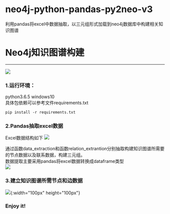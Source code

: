 # neo4j-python-pandas-py2neo-v3
利用pandas将excel中数据抽取，以三元组形式加载到neo4j数据库中构建相关知识图谱
# Neo4j知识图谱构建
------
![](https://s1.ax1x.com/2018/11/13/iObQkn.png)

### 1.运行环境：  
python3.6.5
windows10  
具体包依赖可以参考文件requirements.txt
```
pip install -r requirements.txt
``` 

### 2.Pandas抽取excel数据
Excel数据结构如下
![](https://s1.ax1x.com/2018/11/13/iObTc8.png)

通过函数data_extraction和函数relation_extrantion分别抽取构建知识图谱所需要的节点数据以及联系数据，构建三元组。  
数据提取主要采用pandas将excel数据转换成dataframe类型  
![](https://s1.ax1x.com/2018/11/13/iOb4ht.png)

### 3.建立知识图谱所需节点和边数据

![](https://s1.ax1x.com/2018/11/13/iXk6iV.png){:width="100px" height="100px"}

### Enjoy it!
